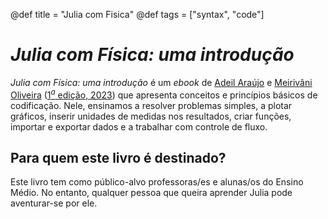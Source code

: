 @def title = "Julia com Fisica"
@def tags = ["syntax", "code"]

# *Julia com Física: uma introdução*

_Julia com Física: uma introdução_ é um _ebook_ de [Adeil Araújo](https://adeil83.github.io/) e [Meirivâni Oliveira](http://lattes.cnpq.br/0390787061745001) ([${1}^{a}$ edição, 2023](https://www.seduc.ce.gov.br/wp-content/uploads/sites/37/2023/09/Ebook-02-Julia-com-Fisica.pdf)) que apresenta conceitos e princípios básicos de codificação. Nele, ensinamos a resolver
problemas simples, a plotar gráficos, inserir unidades de medidas nos resultados, criar funções, importar
e exportar dados e a trabalhar com controle de fluxo.

## Para quem este livro é destinado?

Este livro tem como público-alvo professoras/es e alunas/os do Ensino Médio. No entanto, qualquer
pessoa que queira aprender Julia pode aventurar-se por ele.
